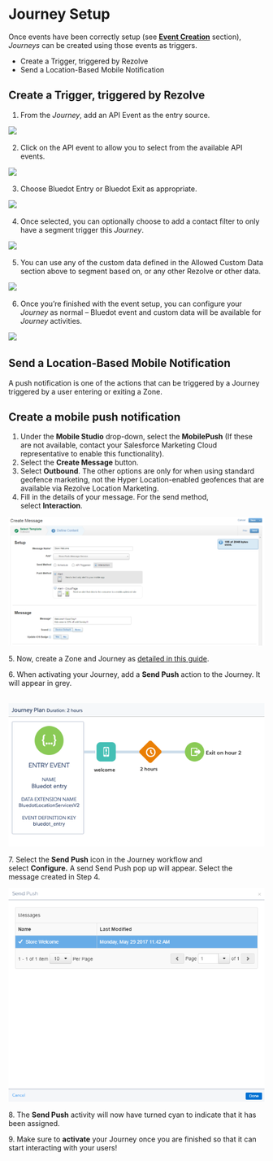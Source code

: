 Journey Setup
=============

Once events have been correctly setup (see [**Event Creation**](./Create%20SFMC%20events.md) section), _Journeys_ can be created using those events as triggers.

*   Create a Trigger, triggered by Rezolve
*   Send a Location-Based Mobile Notification

Create a Trigger, triggered by Rezolve
--------------------------------------

1.  From the _Journey_, add an API Event as the entry source.

![](https://paper-attachments.dropbox.com/s_AA43C551919FBBE6E02840BA57A10777040DDFF69C8129B1CAFE812D358C68C2_1563335179759_Screen+Shot+2019-07-17+at+1.39.56+pm.png)

2.  Click on the API event to allow you to select from the available API events.

![](https://paper-attachments.dropbox.com/s_AA43C551919FBBE6E02840BA57A10777040DDFF69C8129B1CAFE812D358C68C2_1563335193867_Screen+Shot+2019-07-17+at+1.40.16+pm.png)

3.  Choose Bluedot Entry or Bluedot Exit as appropriate.

![](https://paper-attachments.dropbox.com/s_AA43C551919FBBE6E02840BA57A10777040DDFF69C8129B1CAFE812D358C68C2_1563335203910_Screen+Shot+2019-07-17+at+1.40.27+pm.png)

4.  Once selected, you can optionally choose to add a contact filter to only have a segment trigger this _Journey_.

![](https://paper-attachments.dropbox.com/s_AA43C551919FBBE6E02840BA57A10777040DDFF69C8129B1CAFE812D358C68C2_1563335213606_Screen+Shot+2019-07-17+at+1.40.45+pm.png)

5.  You can use any of the custom data defined in the Allowed Custom Data section above to segment based on, or any other Rezolve or other data.

![](https://paper-attachments.dropbox.com/s_AA43C551919FBBE6E02840BA57A10777040DDFF69C8129B1CAFE812D358C68C2_1563335223938_Screen+Shot+2019-07-17+at+1.41.34+pm.png)

6.  Once you’re finished with the event setup, you can configure your _Journey_ as normal – Bluedot event and custom data will be available for _Journey_ activities.

![](https://paper-attachments.dropbox.com/s_AA43C551919FBBE6E02840BA57A10777040DDFF69C8129B1CAFE812D358C68C2_1563335268504_Screen+Shot+2019-07-17+at+1.45.49+pm.png)

Send a Location-Based Mobile Notification
-----------------------------------------

A push notification is one of the actions that can be triggered by a Journey triggered by a user entering or exiting a Zone.

Create a mobile push notification
---------------------------------

1.  Under the **Mobile Studio** drop-down, select the **MobilePush** (If these are not available, contact your Salesforce Marketing Cloud representative to enable this functionality).
2.  Select the **Create Message** button.
3.  Select **Outbound**. The other options are only for when using standard geofence marketing, not the Hyper Location-enabled geofences that are available via Rezolve Location Marketing.
4.  Fill in the details of your message. For the send method, select **Interaction**.

![](../../assets/New-Push-Message-1024x513.png)

5\. Now, create a Zone and Journey as [detailed in this guide](./Journey%20setup.md).

6\. When activating your Journey, add a **Send Push** action to the Journey. It will appear in grey.

 ![](../../assets/SFMC-Journey.png)

7\. Select the **Send Push** icon in the Journey workflow and select **Configure.** A send Send Push pop up will appear. Select the message created in Step 4.

![](../../assets/Send-Push-Pop-Up.png)

8\. The **Send Push** activity will now have turned cyan to indicate that it has been assigned.

9\. Make sure to **activate** your Journey once you are finished so that it can start interacting with your users!